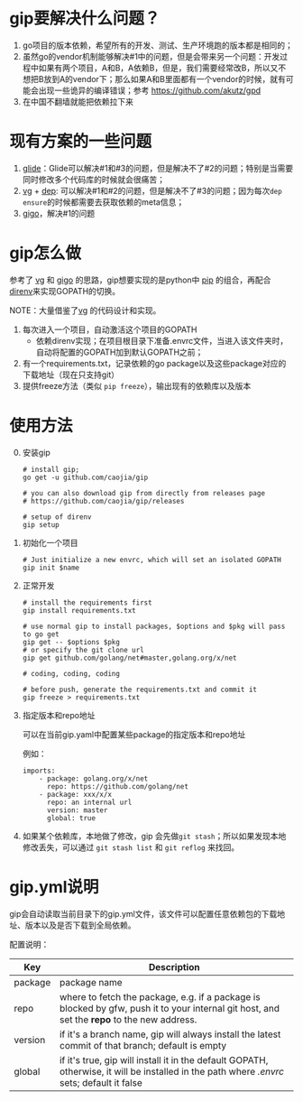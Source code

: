 gip要解决什么问题？
===

1. go项目的版本依赖，希望所有的开发、测试、生产环境跑的版本都是相同的；
2. 虽然go的vendor机制能够解决#1中的问题，但是会带来另一个问题：开发过程中如果有两个项目，A和B，A依赖B，但是，我们需要经常改B，所以又不想把B放到A的vendor下；那么如果A和B里面都有一个vendor的时候，就有可能会出现一些诡异的编译错误；参考 <https://github.com/akutz/gpd>
3. 在中国不翻墙就能把依赖拉下来

现有方案的一些问题
===

1. [glide](https://github.com/Masterminds/glide)：Glide可以解决#1和#3的问题，但是解决不了#2的问题；特别是当需要同时修改多个代码库的时候就会很痛苦；
2. [vg](https://github.com/GetStream/vg) + [dep](https://github.com/golang/dep): 可以解决#1和#2的问题，但是解决不了#3的问题；因为每次```dep ensure```的时候都需要去获取依赖的meta信息；
3. [gigo](https://github.com/LyricalSecurity/gigo)，解决#1的问题

gip怎么做
===

参考了 [vg](https://github.com/GetStream/vg) 和 [gigo](https://github.com/LyricalSecurity/gigo) 的思路，gip想要实现的是python中 [pip](https://pypi.python.org/pypi/pip) 的组合，再配合[direnv](https://github.com/direnv/direnv)来实现GOPATH的切换。

NOTE：大量借鉴了[vg](https://github.com/GetStream/vg) 的代码设计和实现。

1. 每次进入一个项目，自动激活这个项目的GOPATH
	- 依赖direnv实现；在项目根目录下准备.envrc文件，当进入该文件夹时，自动将配置的GOPATH加到默认GOPATH之前； 
2. 有一个requirements.txt，记录依赖的go package以及这些package对应的下载地址（现在只支持git）
3. 提供freeze方法（类似 ```pip freeze```），输出现有的依赖库以及版本

使用方法
===

0. 安装gip
	
	```
	# install gip;
	go get -u github.com/caojia/gip
	
	# you can also download gip from directly from releases page
	# https://github.com/caojia/gip/releases
	
	# setup of direnv
	gip setup
	```

1. 初始化一个项目

	```
	# Just initialize a new envrc, which will set an isolated GOPATH
	gip init $name
	```

2. 正常开发

	```
	# install the requirements first
	gip install requirements.txt
	
	# use normal gip to install packages, $options and $pkg will pass to go get
	gip get -- $options $pkg
	# or specify the git clone url
	gip get github.com/golang/net#master,golang.org/x/net
	
	# coding, coding, coding
	
	# before push, generate the requirements.txt and commit it
	gip freeze > requirements.txt
	```
	
3. 指定版本和repo地址

	可以在当前gip.yaml中配置某些package的指定版本和repo地址
	
	例如：
	
	```
	imports:
		- package: golang.org/x/net
		  repo: https://github.com/golang/net
		- package: xxx/x/x
		  repo: an internal url
		  version: master
		  global: true
	```
	
4. 如果某个依赖库，本地做了修改，gip 会先做```git stash```；所以如果发现本地修改丢失，可以通过 ```git stash list``` 和 ```git reflog``` 来找回。
	
gip.yml说明
===

gip会自动读取当前目录下的gip.yml文件，该文件可以配置任意依赖包的下载地址、版本以及是否下载到全局依赖。

配置说明：

| Key        | Description           | 
| ------------- | -------------| 
| package      | package name |
| repo      | where to fetch the package, e.g. if a package is blocked by gfw, push it to your internal git host, and set the **repo** to the new address. |
| version | if it's a branch name, gip will always install the latest commit of that branch; default is empty |
| global | if it's true, gip will install it in the default GOPATH, otherwise, it will be installed in the path where _.envrc_ sets; default it false |




